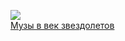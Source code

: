 ![](/books/sf/Рэй%20Бредбери/Музы%20в%20век%20звездолетов.jpg)  
[Музы в век звездолетов](/books/sf/Рэй%20Бредбери/Музы%20в%20век%20звездолетов)
